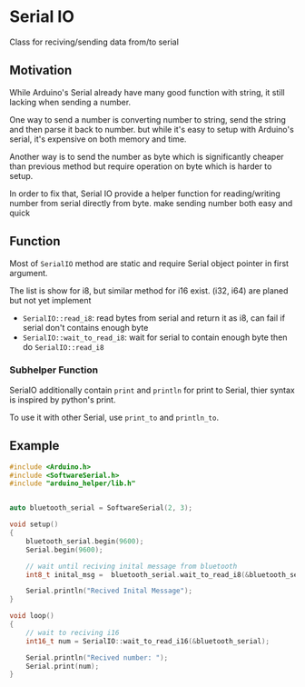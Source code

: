# Serial IO
Class for reciving/sending data from/to serial

## Motivation
While Arduino's Serial already have many good function with string, it still lacking when sending a number.

One way to send a number is converting number to string, send the string and then parse it back to number. but while it's easy to setup with Arduino's serial, it's expensive on both memory and time. 

Another way is to send the number as byte which is significantly cheaper than previous method but require operation on byte which is harder to setup.

In order to fix that, Serial IO provide a helper function for reading/writing number from serial directly from byte. make sending number both easy and quick

## Function
Most of `SerialIO` method are static and require Serial object pointer in first argument.

The list is show for i8, but similar method for i16 exist. (i32, i64) are planed but not yet implement
* `SerialIO::read_i8`: read bytes from serial and return it as i8, can fail if serial don't contains enough byte
* `SerialIO::wait_to_read_i8`: wait for serial to contain enough byte then do `SerialIO::read_i8`

### Subhelper Function
SeriaIO additionally contain `print` and `println` for print to Serial, thier syntax is inspired by python's print.

To use it with other Serial, use `print_to` and `println_to`.

## Example
```cpp
#include <Arduino.h>
#include <SoftwareSerial.h>
#include "arduino_helper/lib.h"


auto bluetooth_serial = SoftwareSerial(2, 3);

void setup()
{
    bluetooth_serial.begin(9600);
    Serial.begin(9600);

    // wait until reciving inital message from bluetooth
    int8_t inital_msg =  bluetooth_serial.wait_to_read_i8(&bluetooth_serial);

    Serial.println("Recived Inital Message");
}

void loop()
{
    // wait to reciving i16
    int16_t num = SerialIO::wait_to_read_i16(&bluetooth_serial);

    Serial.println("Recived number: ");
    Serial.print(num);
}

```